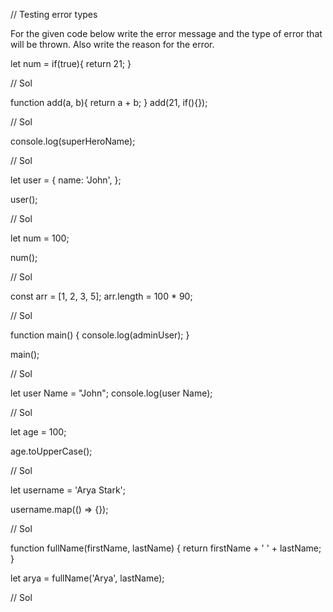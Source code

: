 // Testing error types

For the given code below write the error message and the type of error that will be thrown. Also write the reason for the error.


let num = if(true){
  return 21;
}

// Sol


function add(a, b){
  return a + b;
}
add(21, if(){});

// Sol




console.log(superHeroName);

// Sol



let user = {
  name: 'John',
};

user();

// Sol



let num = 100;

num();

// Sol




const arr = [1, 2, 3, 5];
arr.length = 100 * 90;

// Sol





function main() {
  console.log(adminUser);
}

main();

// Sol




let user Name = "John";
console.log(user Name);

// Sol




let age = 100;

age.toUpperCase();

// Sol






let username = 'Arya Stark';

username.map(() => {});

// Sol


function fullName(firstName, lastName) {
  return firstName + ' ' + lastName;
}

let arya = fullName('Arya', lastName);

// Sol